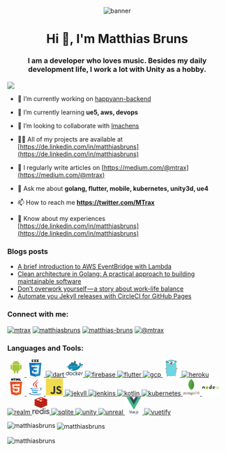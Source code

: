 <p align="center">
    <img src="standard.gif" alt="banner" /> 
</p>

<h1 align="center">Hi 👋, I'm Matthias Bruns</h1>
<h3 align="center">I am a developer who loves music. Besides my daily development life, I work a lot with Unity as a hobby.</h3>

<p><img img align="center"src="https://cr-ss-service.azurewebsites.net/api/ScreenShot?widget=summary&username=matthiasbruns&show-avatar=false&badges=2"/></p>

- 🔭 I’m currently working on [happyann-backend](https://github.com/happyann/happyann-backend)

- 🌱 I’m currently learning **ue5, aws, devops**

- 👯 I’m looking to collaborate with [lmachens](https://github.com/lmachens)

- 👨‍💻 All of my projects are available at [https://de.linkedin.com/in/matthiasbruns](https://de.linkedin.com/in/matthiasbruns)

- 📝 I regularly write articles on [https://medium.com/@mtrax](https://medium.com/@mtrax)

- 💬 Ask me about **golang, flutter, mobile, kubernetes, unity3d, ue4**

- 📫 How to reach me **https://twitter.com/MTrax**

- 📄 Know about my experiences [https://de.linkedin.com/in/matthiasbruns](https://de.linkedin.com/in/matthiasbruns)

### Blogs posts
<!-- BLOG-POST-LIST:START -->
- [A brief introduction to AWS EventBridge with Lambda](https://medium.com/@MTrax/a-brief-introduction-to-aws-eventbridge-with-lambda-78227555b205?source=rss-cd3ea1607e37------2)
- [Clean architecture in Golang: A practical approach to building maintainable software](https://medium.com/@MTrax/clean-architecture-in-golang-a-practical-approach-to-building-maintainable-software-19e4d16c635b?source=rss-cd3ea1607e37------2)
- [Don’t overwork yourself — a story about work-life balance](https://medium.com/@MTrax/dont-overwork-yourself-a-story-about-work-life-balance-5da3f1762f5a?source=rss-cd3ea1607e37------2)
- [Automate you Jekyll releases with CircleCI for GitHub Pages](https://medium.com/@MTrax/automate-you-jekyll-releases-with-circleci-for-github-pages-289e5b89eb2c?source=rss-cd3ea1607e37------2)
<!-- BLOG-POST-LIST:END -->

<h3 align="left">Connect with me:</h3>
<p align="left">
<a href="https://twitter.com/mtrax" target="blank"><img align="center" src="https://raw.githubusercontent.com/rahuldkjain/github-profile-readme-generator/master/src/images/icons/Social/twitter.svg" alt="mtrax" height="30" width="40" /></a>
<a href="https://linkedin.com/in/matthiasbruns" target="blank"><img align="center" src="https://raw.githubusercontent.com/rahuldkjain/github-profile-readme-generator/master/src/images/icons/Social/linked-in-alt.svg" alt="matthiasbruns" height="30" width="40" /></a>
<a href="https://stackoverflow.com/users/matthias-bruns" target="blank"><img align="center" src="https://raw.githubusercontent.com/rahuldkjain/github-profile-readme-generator/master/src/images/icons/Social/stack-overflow.svg" alt="matthias-bruns" height="30" width="40" /></a>
<a href="https://medium.com/@mtrax" target="blank"><img align="center" src="https://raw.githubusercontent.com/rahuldkjain/github-profile-readme-generator/master/src/images/icons/Social/medium.svg" alt="@mtrax" height="30" width="40" /></a>
</p>

<h3 align="left">Languages and Tools:</h3>
<p align="left"> <a href="https://developer.android.com" target="_blank"> <img src="https://raw.githubusercontent.com/devicons/devicon/master/icons/android/android-original-wordmark.svg" alt="android" width="40" height="40"/> </a> <a href="https://www.w3schools.com/css/" target="_blank"> <img src="https://raw.githubusercontent.com/devicons/devicon/master/icons/css3/css3-original-wordmark.svg" alt="css3" width="40" height="40"/> </a> <a href="https://dart.dev" target="_blank"> <img src="https://www.vectorlogo.zone/logos/dartlang/dartlang-icon.svg" alt="dart" width="40" height="40"/> </a> <a href="https://www.docker.com/" target="_blank"> <img src="https://raw.githubusercontent.com/devicons/devicon/master/icons/docker/docker-original-wordmark.svg" alt="docker" width="40" height="40"/> </a> <a href="https://firebase.google.com/" target="_blank"> <img src="https://www.vectorlogo.zone/logos/firebase/firebase-icon.svg" alt="firebase" width="40" height="40"/> </a> <a href="https://flutter.dev" target="_blank"> <img src="https://www.vectorlogo.zone/logos/flutterio/flutterio-icon.svg" alt="flutter" width="40" height="40"/> </a> <a href="https://cloud.google.com" target="_blank"> <img src="https://www.vectorlogo.zone/logos/google_cloud/google_cloud-icon.svg" alt="gcp" width="40" height="40"/> </a> <a href="https://golang.org" target="_blank"> <img src="https://raw.githubusercontent.com/devicons/devicon/master/icons/go/go-original.svg" alt="go" width="40" height="40"/> </a> <a href="https://heroku.com" target="_blank"> <img src="https://www.vectorlogo.zone/logos/heroku/heroku-icon.svg" alt="heroku" width="40" height="40"/> </a> <a href="https://www.w3.org/html/" target="_blank"> <img src="https://raw.githubusercontent.com/devicons/devicon/master/icons/html5/html5-original-wordmark.svg" alt="html5" width="40" height="40"/> </a> <a href="https://www.java.com" target="_blank"> <img src="https://raw.githubusercontent.com/devicons/devicon/master/icons/java/java-original.svg" alt="java" width="40" height="40"/> </a> <a href="https://developer.mozilla.org/en-US/docs/Web/JavaScript" target="_blank"> <img src="https://raw.githubusercontent.com/devicons/devicon/master/icons/javascript/javascript-original.svg" alt="javascript" width="40" height="40"/> </a> <a href="https://jekyllrb.com/" target="_blank"> <img src="https://www.vectorlogo.zone/logos/jekyllrb/jekyllrb-icon.svg" alt="jekyll" width="40" height="40"/> </a> <a href="https://www.jenkins.io" target="_blank"> <img src="https://www.vectorlogo.zone/logos/jenkins/jenkins-icon.svg" alt="jenkins" width="40" height="40"/> </a> <a href="https://kotlinlang.org" target="_blank"> <img src="https://www.vectorlogo.zone/logos/kotlinlang/kotlinlang-icon.svg" alt="kotlin" width="40" height="40"/> </a> <a href="https://kubernetes.io" target="_blank"> <img src="https://www.vectorlogo.zone/logos/kubernetes/kubernetes-icon.svg" alt="kubernetes" width="40" height="40"/> </a> <a href="https://www.mongodb.com/" target="_blank"> <img src="https://raw.githubusercontent.com/devicons/devicon/master/icons/mongodb/mongodb-original-wordmark.svg" alt="mongodb" width="40" height="40"/> </a> <a href="https://nodejs.org" target="_blank"> <img src="https://raw.githubusercontent.com/devicons/devicon/master/icons/nodejs/nodejs-original-wordmark.svg" alt="nodejs" width="40" height="40"/> </a> <a href="https://realm.io/" target="_blank"> <img src="https://raw.githubusercontent.com/bestofjs/bestofjs-webui/8665e8c267a0215f3159df28b33c365198101df5/public/logos/realm.svg" alt="realm" width="40" height="40"/> </a> <a href="https://redis.io" target="_blank"> <img src="https://raw.githubusercontent.com/devicons/devicon/master/icons/redis/redis-original-wordmark.svg" alt="redis" width="40" height="40"/> </a> <a href="https://www.sqlite.org/" target="_blank"> <img src="https://www.vectorlogo.zone/logos/sqlite/sqlite-icon.svg" alt="sqlite" width="40" height="40"/> </a> <a href="https://unity.com/" target="_blank"> <img src="https://www.vectorlogo.zone/logos/unity3d/unity3d-icon.svg" alt="unity" width="40" height="40"/> </a> <a href="https://unrealengine.com/" target="_blank"> <img src="https://raw.githubusercontent.com/kenangundogan/fontisto/036b7eca71aab1bef8e6a0518f7329f13ed62f6b/icons/svg/brand/unreal-engine.svg" alt="unreal" width="40" height="40"/> </a> <a href="https://vuejs.org/" target="_blank"> <img src="https://raw.githubusercontent.com/devicons/devicon/master/icons/vuejs/vuejs-original-wordmark.svg" alt="vuejs" width="40" height="40"/> </a> <a href="https://vuetifyjs.com/en/" target="_blank"> <img src="https://bestofjs.org/logos/vuetify.svg" alt="vuetify" width="40" height="40"/> </a> </p>

<p><img align="left" src="https://github-readme-stats.vercel.app/api/top-langs?username=matthiasbruns&show_icons=true&locale=en&layout=compact" alt="matthiasbruns" /></p>

<p>&nbsp;<img align="center" src="https://github-readme-stats.vercel.app/api?username=matthiasbruns&show_icons=true&locale=en" alt="matthiasbruns" /></p>

<p><img align="center" src="https://github-readme-streak-stats.herokuapp.com/?user=matthiasbruns&" alt="matthiasbruns" /></p>
